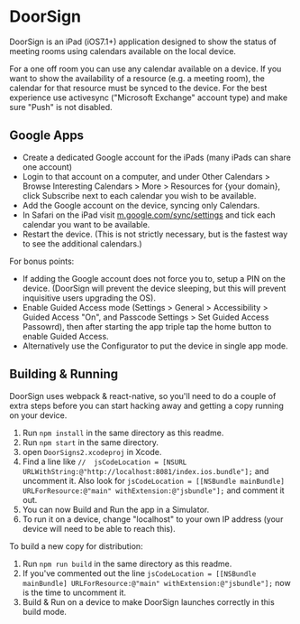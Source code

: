 DoorSign
========

DoorSign is an iPad (iOS7.1+) application designed to show the status of meeting rooms using calendars available on the local device.

For a one off room you can use any calendar available on a device. If you want to show the availability of a resource (e.g. a meeting room), the calendar for that resource must be synced to the device. For the best experience use activesync ("Microsoft Exchange" account type) and make sure "Push" is not disabled.

Google Apps
-----------

* Create a dedicated Google account for the iPads (many iPads can share one account)
* Login to that account on a computer, and under Other Calendars > Browse Interesting Calendars > More > Resources for {your domain}, click Subscribe next to each calendar you wish to be available.
* Add the Google account on the device, syncing only Calendars.
* In Safari on the iPad visit [m.google.com/sync/settings](http://m.google.com/sync/settings) and tick each calendar you want to be available.
* Restart the device. (This is not strictly necessary, but is the fastest way to see the additional calendars.)

For bonus points:

* If adding the Google account does not force you to, setup a PIN on the device. (DoorSign will prevent the device sleeping, but this will prevent inquisitive users upgrading the OS).
* Enable Guided Access mode (Settings > General > Accessibility > Guided Access "On", and Passcode Settings > Set Guided Access Passowrd), then after starting the app triple tap the home button to enable Guided Access.
* Alternatively use the Configurator to put the device in single app mode.

Building & Running
------------------

DoorSign uses webpack & react-native, so you'll need to do a couple of extra steps before you can start hacking away and
getting a copy running on your device.

1. Run `npm install` in the same directory as this readme.
2. Run `npm start` in the same directory.
3. open `DoorSigns2.xcodeproj` in Xcode.
4. Find a line like ```//  jsCodeLocation = [NSURL URLWithString:@"http://localhost:8081/index.ios.bundle"];``` and
   uncomment it. Also look for ```jsCodeLocation = [[NSBundle mainBundle] URLForResource:@"main" withExtension:@"jsbundle"];```
   and comment it out.
5. You can now Build and Run the app in a Simulator.
6. To run it on a device, change "localhost" to your own IP address (your device will need to be able to reach this).

To build a new copy for distribution:
1. Run `npm run build` in the same directory as this readme.
2. If you've commented out the line ```jsCodeLocation = [[NSBundle mainBundle] URLForResource:@"main" withExtension:@"jsbundle"];```
   now is the time to uncomment it.
3. Build & Run on a device to make DoorSign launches correctly in this build mode.
